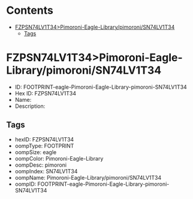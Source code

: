 



Contents
========

* [FZPSN74LV1T34>Pimoroni-Eagle-Library/pimoroni/SN74LV1T34](#fzpsn74lv1t34pimoroni-eagle-librarypimoronisn74lv1t34)
	* [Tags](#tags)

# FZPSN74LV1T34>Pimoroni-Eagle-Library/pimoroni/SN74LV1T34

- ID: FOOTPRINT-eagle-Pimoroni-Eagle-Library-pimoroni-SN74LV1T34
- Hex ID: FZPSN74LV1T34
- Name: 
- Description: 

## Tags

- hexID: FZPSN74LV1T34
- oompType: FOOTPRINT
- oompSize: eagle
- oompColor: Pimoroni-Eagle-Library
- oompDesc: pimoroni
- oompIndex: SN74LV1T34
- oompName: Pimoroni-Eagle-Library/pimoroni/SN74LV1T34
- oompID: FOOTPRINT-eagle-Pimoroni-Eagle-Library-pimoroni-SN74LV1T34
